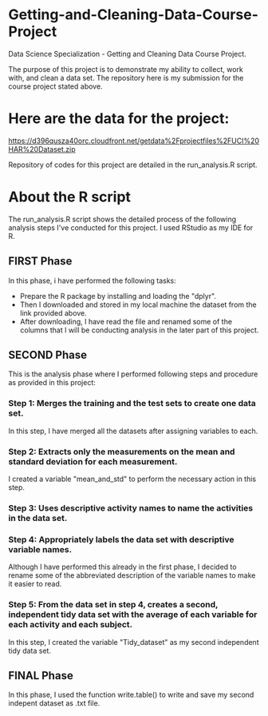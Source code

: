 # Getting-and-Cleaning-Data-Course-Project
Data Science Specialization - Getting and Cleaning Data Course Project. 

The purpose of this project is to demonstrate my ability to collect, work with, and clean a data set. The repository here is my submission for the course project stated above.

# Here are the data for the project:
https://d396qusza40orc.cloudfront.net/getdata%2Fprojectfiles%2FUCI%20HAR%20Dataset.zip

Repository of codes for this project are detailed in the run_analysis.R script.

# About the R script
The run_analysis.R script shows the detailed process of the following analysis steps I've conducted for this project. I used RStudio as my IDE for R.

## FIRST Phase
In this phase, i have performed the following tasks:
- Prepare the R package by installing and loading the "dplyr".
- Then I downloaded and stored in my local machine the dataset from the link provided above.
- After downloading, I have read the file and renamed some of the columns that I will be conducting analysis in the later part of this project.

## SECOND Phase
This is the analysis phase where I performed following steps and procedure as provided in this project:
### Step 1: Merges the training and the test sets to create one data set.
In this step, I have merged all the datasets after assigning variables to each.
### Step 2: Extracts only the measurements on the mean and standard deviation for each measurement.
I created a variable "mean_and_std" to perform the necessary action in this step.
### Step 3: Uses descriptive activity names to name the activities in the data set.
### Step 4: Appropriately labels the data set with descriptive variable names.
Although I have performed this already in the first phase, I decided to rename some of the abbreviated description of the variable names to make it easier to read.
### Step 5: From the data set in step 4, creates a second, independent tidy data set with the average of each variable for each activity and each subject.
In this step, I created the variable "Tidy_dataset" as my second independent tidy data set.

## FINAL Phase
In this phase, I used the function write.table() to write and save my second indepent dataset as .txt file.
